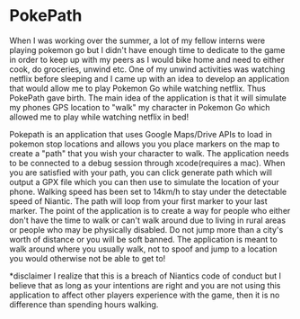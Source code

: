 # PokePath

When I was working over the summer, a lot of my fellow interns were playing pokemon go but I didn't have enough time to dedicate to the game in order to keep up with my peers as I would bike home and need to either cook, do groceries, unwind etc. One of my unwind activities was watching netflix before sleeping and I came up with an idea to develop an application that would allow me to play Pokemon Go while watching netflix. Thus PokePath gave birth. The main idea of the application is that it will simulate my phones GPS location to "walk" my character in Pokemon Go which allowed me to play while watching netflix in bed! 

Pokepath is an application that uses Google Maps/Drive APIs to load in pokemon stop locations and allows you you place markers on the map to create a "path" that you wish your character to walk. The application needs to be connected to a debug session through xcode(requires a mac). When you are satisfied with your path, you can click generate path which will output a GPX file which you can then use to simulate the location of your phone. Walking speed has been set to 14km/h to stay under the detectable speed of Niantic. The path will loop from your first marker to your last marker. 
The point of the application is to create a way for people who either don't have the time to walk or can't walk around due to living in rural areas or people who may be physically disabled. 
Do not jump more than a city's worth of distance or you will be soft banned. The application is meant to walk around where you usually walk, not to spoof and jump to a location you would otherwise not be able to get to!

*disclaimer 
I realize that this is a breach of Niantics code of conduct but I believe that as long as your intentions are right and you are not using this application to affect other players experience with the game, then it is no difference than spending hours walking. 
